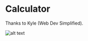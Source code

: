 # Calculator

Thanks to Kyle (Web Dev Simplified).

![alt text](http://g.recordit.co/Gjhm8XPn0r.gif)
